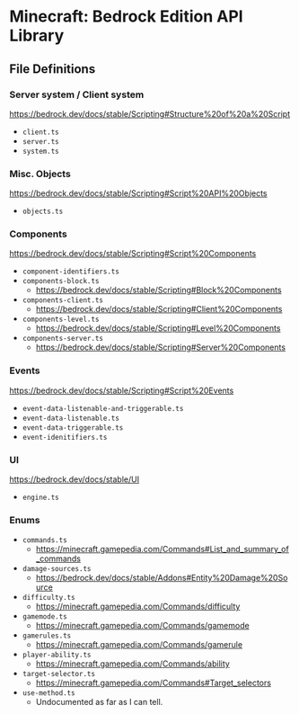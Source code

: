 # Minecraft: Bedrock Edition API Library

## File Definitions

### Server system / Client system

https://bedrock.dev/docs/stable/Scripting#Structure%20of%20a%20Script

- `client.ts`
- `server.ts`
- `system.ts`

### Misc. Objects

https://bedrock.dev/docs/stable/Scripting#Script%20API%20Objects

- `objects.ts`

### Components

https://bedrock.dev/docs/stable/Scripting#Script%20Components

- `component-identifiers.ts`
- `components-block.ts`
  - https://bedrock.dev/docs/stable/Scripting#Block%20Components
- `components-client.ts`
  - https://bedrock.dev/docs/stable/Scripting#Client%20Components
- `components-level.ts`
  - https://bedrock.dev/docs/stable/Scripting#Level%20Components
- `components-server.ts`
  - https://bedrock.dev/docs/stable/Scripting#Server%20Components

### Events

https://bedrock.dev/docs/stable/Scripting#Script%20Events

- `event-data-listenable-and-triggerable.ts`
- `event-data-listenable.ts`
- `event-data-triggerable.ts`
- `event-idenitifiers.ts`

### UI

https://bedrock.dev/docs/stable/UI

- `engine.ts`

### Enums

- `commands.ts`
  - https://minecraft.gamepedia.com/Commands#List_and_summary_of_commands
- `damage-sources.ts`
  - https://bedrock.dev/docs/stable/Addons#Entity%20Damage%20Source
- `difficulty.ts`
  - https://minecraft.gamepedia.com/Commands/difficulty
- `gamemode.ts`
  - https://minecraft.gamepedia.com/Commands/gamemode
- `gamerules.ts`
  - https://minecraft.gamepedia.com/Commands/gamerule
- `player-ability.ts`
  - https://minecraft.gamepedia.com/Commands/ability
- `target-selector.ts`
  - https://minecraft.gamepedia.com/Commands#Target_selectors
- `use-method.ts`
  - Undocumented as far as I can tell.
